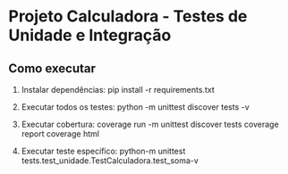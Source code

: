 # Projeto Calculadora - Testes de Unidade e Integração

## Como executar
1. Instalar dependências:
   pip install -r requirements.txt

2. Executar todos os testes:
   python -m unittest discover tests -v

3. Executar cobertura:
   coverage run -m unittest discover tests
   coverage report
   coverage html

4. Executar teste específico:
   python-m unittest tests.test_unidade.TestCalculadora.test_soma-v 
